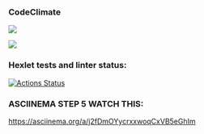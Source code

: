 ### CodeClimate
<a href="https://codeclimate.com/github/NiceBruce/java-project-71/maintainability"><img src="https://api.codeclimate.com/v1/badges/8810dd066ab94ebe1622/maintainability" /></a>

<a href="https://codeclimate.com/github/NiceBruce/java-project-71/test_coverage"><img src="https://api.codeclimate.com/v1/badges/8810dd066ab94ebe1622/test_coverage" /></a>

### Hexlet tests and linter status:
[![Actions Status](https://github.com/NiceBruce/java-project-71/workflows/hexlet-check/badge.svg)](https://github.com/NiceBruce/java-project-71/actions)


### ASCIINEMA STEP 5 WATCH THIS:
https://asciinema.org/a/j2fDmOYycrxxwoqCxVB5eGhIm
